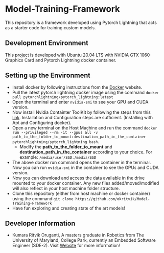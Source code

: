 # Model-Training-Framework
This repository is a framework developed using Pytorch Lightning that acts as a starter code for training custom models.

## Development Environment
This project is developed with Ubuntu 20.04 LTS with NVIDIA GTX 1060 Graphics Card and Pytorch Lightning docker container.

## Setting up the Environment
- Install docker by following instructions from the [Docker](https://docs.docker.com/engine/install/ubuntu/) website.
- Pull the latest pytorch lightning docker image using the command ```docker pull pytorchlightning/pytorch_lightning:latest```
- Open the terminal and enter ```nvidia-smi``` to see your GPU and CUDA version.
- Now install Nvidia Containter ToolKit by following the steps from this [link](https://docs.nvidia.com/datacenter/cloud-native/container-toolkit/latest/install-guide.html). Installation and Configuration steps are sufficient. (Installing with Apt and Configuring docker). 
- Open a new terminal on the Host Machine and run the command ```docker run --privileged --rm -it --gpus all -v path_to_the_folder_to_mount:destination_path_in_the_container pytorchlightning/pytorch_lightning bash```. 
    - Modify the **path_to_the_folder_to_mount** and **destination_path_in_the_container** according to your choice. For example: ```/media/user/SSD:/media/SSD```
- The above docker run command opens the container in the terminal. Now you can run ```nvidia-smi``` in the container to see the GPUs and CUDA version.
- Now you can download and access the data available in the drive mounted to your docker container. Any new files added/moved/modified will also reflect in your host machine folder structure.
- Clone this repository (either from host machine or docker container) using the command ```git clone https://github.com/okritvik/Model-Training-Framework```
- Have fun exploring and creating state of the art models!

## Developer Information
- Kumara Ritvik Oruganti, A masters graduate in Robotics from The University of Maryland, College Park, currently an Embedded Software Engineer (SDE-2). Visit [Website](https://www.okritvik.com) for more information!